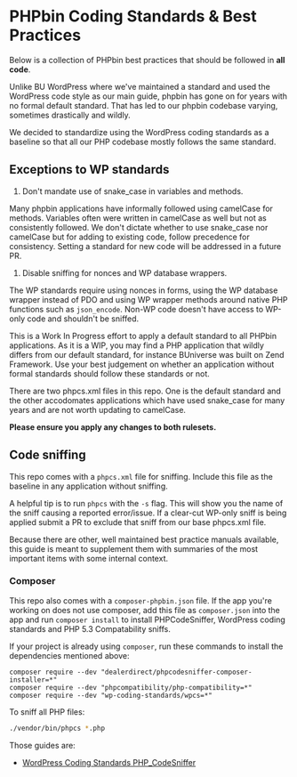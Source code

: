 # PHPbin Coding Standards & Best Practices

Below is a collection of PHPbin best practices that should be followed in **all code**.

Unlike BU WordPress where we've maintained a standard and used the WordPress code style as our main guide, phpbin has gone on for years with no formal default standard. That has led to our phpbin codebase varying, sometimes drastically and wildly.

We decided to standardize using the WordPress coding standards as a baseline so that all our PHP codebase mostly follows the same standard.

## Exceptions to WP standards

1. Don't mandate use of snake_case in variables and methods.

Many phpbin applications have informally followed using camelCase for methods. Variables often were written in camelCase as well but not as consistently followed. We don't dictate whether to use snake_case nor camelCase but for adding to existing code, follow precedence for consistency. Setting a standard for new code will be addressed in a future PR.

1. Disable sniffing for nonces and WP database wrappers.

The WP standards require using nonces in forms, using the WP database wrapper instead of PDO and using WP wrapper methods around native PHP functions such as `json_encode`. Non-WP code doesn't have access to WP-only code and shouldn't be sniffed.

This is a Work In Progress effort to apply a default standard to all PHPbin applications. As it is a WIP, you may find a PHP application that wildly differs from our default standard, for instance BUniverse was built on Zend Framework. Use your best judgement on whether an application without formal standards should follow these standards or not.

There are two phpcs.xml files in this repo. One is the default standard and the other accodomates applications which have used snake_case for many years and are not worth updating to camelCase.

**Please ensure you apply any changes to both rulesets.**

## Code sniffing

This repo comes with a `phpcs.xml` file for sniffing. Include this file as the baseline in any application without sniffing.

A helpful tip is to run `phpcs` with the `-s` flag. This will show you the name of the sniff causing a reported error/issue. If a clear-cut WP-only sniff is being applied submit a PR to exclude that sniff from our base phpcs.xml file.

Because there are other, well maintained best practice manuals available, this guide is meant to supplement them with summaries of the most important items with some internal context.

### Composer

This repo also comes with a `composer-phpbin.json` file. If the app you're working on does not use composer, add this file as `composer.json` into the app and run `composer install` to install PHPCodeSniffer, WordPress coding standards and PHP 5.3 Compatability sniffs.

If your project is already using `composer`, run these commands to install the dependencies mentioned above:
```
composer require --dev "dealerdirect/phpcodesniffer-composer-installer=*"
composer require --dev "phpcompatibility/php-compatibility=*"
composer require --dev "wp-coding-standards/wpcs=*"
```

To sniff all PHP files:

```bash
./vendor/bin/phpcs *.php
```

Those guides are:

* [WordPress Coding Standards PHP_CodeSniffer](https://github.com/WordPress-Coding-Standards/WordPress-Coding-Standards)

